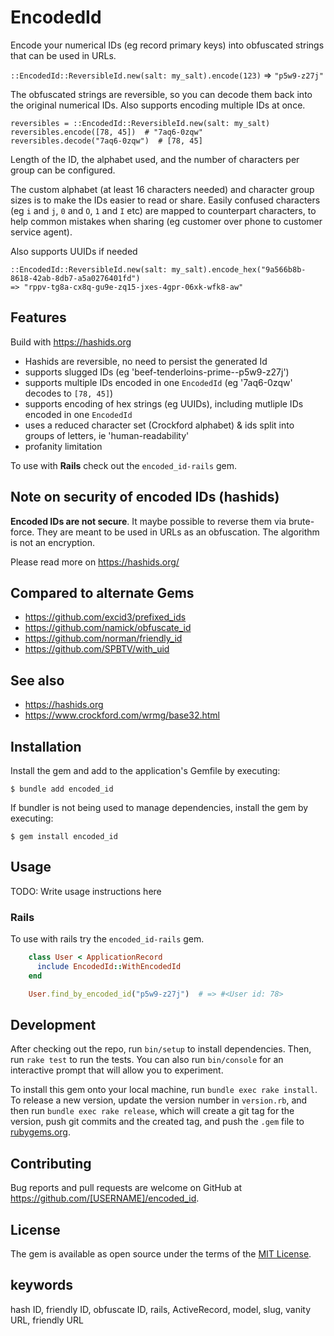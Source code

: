 # EncodedId

Encode your numerical IDs (eg record primary keys) into obfuscated strings that can be used in URLs. 

`::EncodedId::ReversibleId.new(salt: my_salt).encode(123)` => `"p5w9-z27j"`

The obfuscated strings are reversible, so you can decode them back into the original numerical IDs. Also supports 
encoding multiple IDs at once.

```
reversibles = ::EncodedId::ReversibleId.new(salt: my_salt)
reversibles.encode([78, 45])  # "7aq6-0zqw"
reversibles.decode("7aq6-0zqw")  # [78, 45]
```

Length of the ID, the alphabet used, and the number of characters per group can be configured.

The custom alphabet (at least 16 characters needed) and character group sizes is to make the IDs easier to read or share.
Easily confused characters (eg `i` and `j`, `0` and `O`, `1` and `I` etc) are mapped to counterpart characters, to help 
common mistakes when sharing (eg customer over phone to customer service agent).

Also supports UUIDs if needed

```
::EncodedId::ReversibleId.new(salt: my_salt).encode_hex("9a566b8b-8618-42ab-8db7-a5a0276401fd")
=> "rppv-tg8a-cx8q-gu9e-zq15-jxes-4gpr-06xk-wfk8-aw"
```

## Features

Build with https://hashids.org

* Hashids are reversible, no need to persist the generated Id
* supports slugged IDs (eg 'beef-tenderloins-prime--p5w9-z27j')
* supports multiple IDs encoded in one `EncodedId` (eg '7aq6-0zqw' decodes to `[78, 45]`)
* supports encoding of hex strings (eg UUIDs), including mutliple IDs encoded in one `EncodedId`
* uses a reduced character set (Crockford alphabet) & ids split into groups of letters, ie 'human-readability'
* profanity limitation

To use with **Rails** check out the `encoded_id-rails` gem.

## Note on security of encoded IDs (hashids)

**Encoded IDs are not secure**. It maybe possible to reverse them via brute-force. They are meant to be used in URLs as 
an obfuscation. The algorithm is not an encryption.

Please read more on https://hashids.org/


## Compared to alternate Gems

- https://github.com/excid3/prefixed_ids
- https://github.com/namick/obfuscate_id
- https://github.com/norman/friendly_id
- https://github.com/SPBTV/with_uid

## See also

- https://hashids.org
- https://www.crockford.com/wrmg/base32.html


## Installation

Install the gem and add to the application's Gemfile by executing:

    $ bundle add encoded_id

If bundler is not being used to manage dependencies, install the gem by executing:

    $ gem install encoded_id

## Usage

TODO: Write usage instructions here

### Rails

To use with rails try the `encoded_id-rails` gem.

```ruby
    class User < ApplicationRecord
      include EncodedId::WithEncodedId
    end

    User.find_by_encoded_id("p5w9-z27j")  # => #<User id: 78>
```

## Development

After checking out the repo, run `bin/setup` to install dependencies. Then, run `rake test` to run the tests. You can also 
run `bin/console` for an interactive prompt that will allow you to experiment.

To install this gem onto your local machine, run `bundle exec rake install`. To release a new version, update the version 
number in `version.rb`, and then run `bundle exec rake release`, which will create a git tag for the version, push git 
commits and the created tag, and push the `.gem` file to [rubygems.org](https://rubygems.org).

## Contributing

Bug reports and pull requests are welcome on GitHub at https://github.com/[USERNAME]/encoded_id.

## License

The gem is available as open source under the terms of the [MIT License](https://opensource.org/licenses/MIT).

## keywords
hash ID, friendly ID, obfuscate ID, rails, ActiveRecord, model, slug, vanity URL, friendly URL
